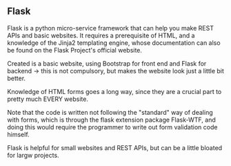 ## Flask

Flask is a python micro-service framework that can help you make REST APIs and basic websites. It requires 
a prerequisite of HTML, and a knowledge of the Jinja2 templating engine, whose documentation can also be found on
the Flask Project's official website.

Created is a basic website, using Bootstrap for front end and Flask for backend -> this is not compulsory, but makes the website
look just a little bit better.

Knowledge of HTML forms goes a long way, since they are a crucial part to pretty much EVERY website.

Note that the code is written not following the "standard" way of dealing with forms, which is through the flask extension
package Flask-WTF, and doing this would require the programmer to write out form validation code himself.

Flask is helpful for small websites and REST APIs, but can be a little bloated for largw projects.
